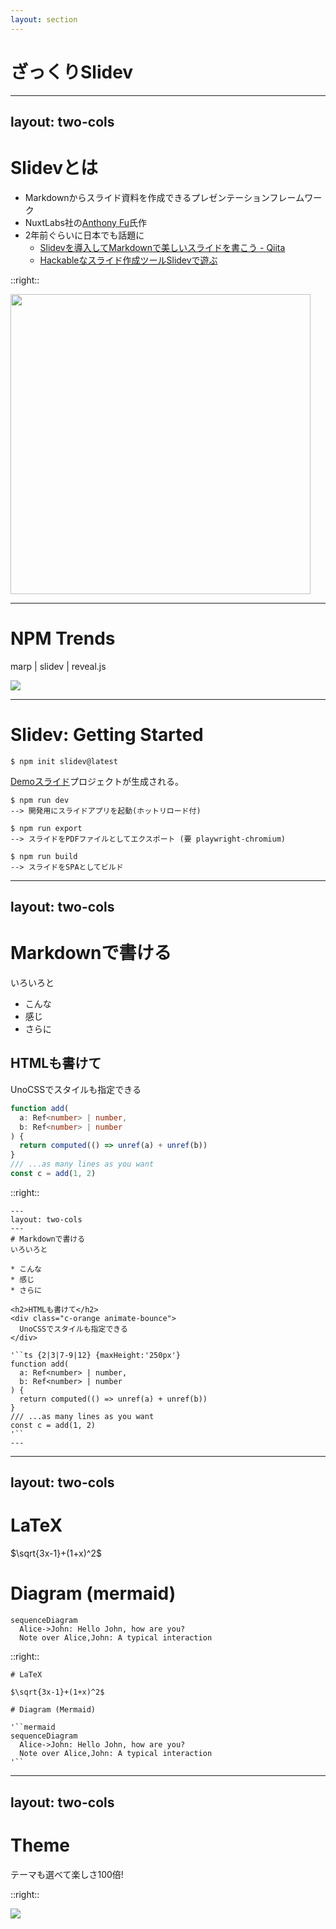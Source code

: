 ```yaml
---
layout: section
---
```


# ざっくりSlidev

---
layout: two-cols
---

# Slidevとは

* Markdownからスライド資料を作成できるプレゼンテーションフレームワーク
* NuxtLabs社の[Anthony Fu](https://antfu.me/)氏作
* 2年前ぐらいに日本でも話題に
  * [Slidevを導入してMarkdownで美しいスライドを書こう \- Qiita](https://qiita.com/loftkun/items/2fbeddc9449eb5d85dfd)
  * [Hackableなスライド作成ツールSlidevで遊ぶ](https://zenn.dev/hiroko_ino/articles/hackable-slidev-play-lt)

::right::

<div>
  <img src="/20230601_slidev/slidev.png" style="height:480px;"/>
</div>

---

# NPM Trends
marp | slidev | reveal.js

![](/20230601_slidev/npm_trends.png)

---

# Slidev: Getting Started

```
$ npm init slidev@latest
```

[Demoスライド](https://demo.sli.dev/starter/)プロジェクトが生成される。

```
$ npm run dev
--> 開発用にスライドアプリを起動(ホットリロード付)

$ npm run export
--> スライドをPDFファイルとしてエクスポート (要 playwright-chromium)

$ npm run build
--> スライドをSPAとしてビルド
```

---
layout: two-cols
---

# Markdownで書ける
いろいろと

* こんな
* 感じ
* さらに

<h2>HTMLも書けて</h2>
<div class="c-orange animate-bounce">
  UnoCSSでスタイルも指定できる
</div>

```ts {2|3|7-9|12} {maxHeight:'250px'}
function add(
  a: Ref<number> | number,
  b: Ref<number> | number
) {
  return computed(() => unref(a) + unref(b))
}
/// ...as many lines as you want
const c = add(1, 2)
```

::right::

```
---
layout: two-cols
---
# Markdownで書ける
いろいろと

* こんな
* 感じ
* さらに

<h2>HTMLも書けて</h2>
<div class="c-orange animate-bounce">
  UnoCSSでスタイルも指定できる
</div>

'``ts {2|3|7-9|12} {maxHeight:'250px'}
function add(
  a: Ref<number> | number,
  b: Ref<number> | number
) {
  return computed(() => unref(a) + unref(b))
}
/// ...as many lines as you want
const c = add(1, 2)
'``
---
```

---
layout: two-cols
---

# LaTeX

$\sqrt{3x-1}+(1+x)^2$

# Diagram (mermaid)

```mermaid
sequenceDiagram
  Alice->John: Hello John, how are you?
  Note over Alice,John: A typical interaction
```

::right::

```
# LaTeX

$\sqrt{3x-1}+(1+x)^2$

# Diagram (Mermaid)

'``mermaid
sequenceDiagram
  Alice->John: Hello John, how are you?
  Note over Alice,John: A typical interaction
'``
```

---
layout: two-cols
---
# Theme

テーマも選べて楽しさ100倍!

::right::

![](/20230601_slidev/slidev-theme.png)
